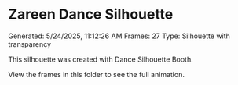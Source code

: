 # Zareen Dance Silhouette
Generated: 5/24/2025, 11:12:26 AM
Frames: 27
Type: Silhouette with transparency
    
This silhouette was created with Dance Silhouette Booth.
    
View the frames in this folder to see the full animation.